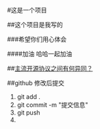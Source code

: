#这是一个项目

##这个项目是我写的

###希望你们用心体会

####加油 哈哈一起加油

##[主流开源协议之间有何异同？](https://blog.csdn.net/qq_25543287/article/details/71247610)

##github 修改后提交
1. git add .
2. git commit -m "提交信息"
3. git push
4.  